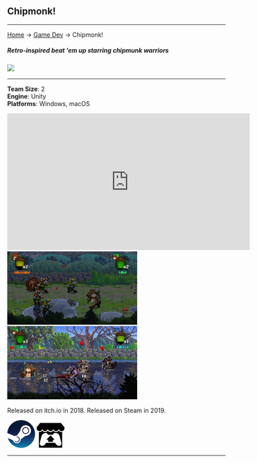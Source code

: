 ## Chipmonk!

---
[Home](/) -> [Game Dev](/game_dev) -> Chipmonk!

##### Retro-inspired beat 'em up starring chipmunk warriors
<img src="https://media.indiedb.com/images/presskit/1/2/1054/Chipmonk_Cover_Art_ReallyWide.1.png?raw=true"/>

---

**Team Size**: 2
<br>
**Engine**: Unity
<br>
**Platforms**: Windows, macOS
<br>

<iframe width="560" height="315" src="https://www.youtube-nocookie.com/embed/-UmZhJypuPo" frameborder="0" allow="accelerometer; autoplay; encrypted-media; gyroscope; picture-in-picture" allowfullscreen></iframe>

<img src="images/chipmonk/rainbattle.gif?raw=true"/>
<img src="images/chipmonk/riverbattle.gif?raw=true"/>

Released on itch.io in 2018.
Released on Steam in 2019.

[<img src="images/steam.png?raw=true"/>](https://store.steampowered.com/app/1019730/Chipmonk/)  [<img src="images/itch.png?raw=true"/>](https://niemi-bros.itch.io/chipmonk)

---

